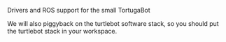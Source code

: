 
Drivers and ROS support for the small TortugaBot

We will also piggyback on the turtlebot software stack, so you should put the turtlebot stack in your workspace.


